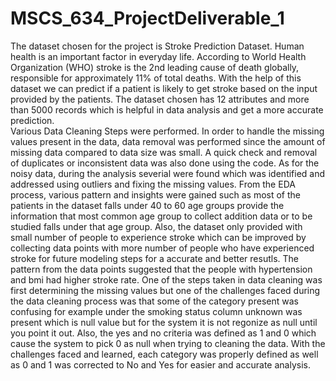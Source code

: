 # MSCS_634_ProjectDeliverable_1
The dataset chosen for the project is Stroke Prediction Dataset. Human health is an important factor in everyday life. According to World Health Organization (WHO) stroke is the 2nd leading cause of death globally, responsible for approximately 11% of total deaths. With the help of this dataset we can predict if a patient is likely to get stroke based on the input provided by the patients. The dataset chosen has 12 attributes and more than 5000 records which is helpful in data analysis and get a more accurate prediction.  
Various Data Cleaning Steps were performed. In order to handle the missing values present in the data, data removal was performed since the amount of missing data compared to data size was small. A quick check and removal of duplicates or inconsistent data was also done using the code. As for the noisy data, during the analysis severial were found which was identified and addressed using outliers and fixing the missing values.
From the EDA process, various pattern and insights were gained such as most of the patients in the dataset falls under 40 to 60 age groups provide the information that most common age group to collect addition data or to be studied falls under that age group. Also, the dataset only provided with small number of people to experience stroke which can be improved by collecting data points with more number of people who have experienced stroke for future modeling steps for a accurate and better resutls. The pattern from the data points suggested that the people with hypertension and bmi had higher stroke rate. 
One of the steps taken in data cleaning was first determining the missing values but one of the challenges faced during the data cleaning process was that some of the category present was confusing for example under the smoking status column unknown was present which is null value but for the system it is not regonize as null until you point it out. Also, the yes and no criteria was defined as 1 and 0 which cause the system to pick 0 as null when trying to cleaning the data. With the challenges faced and learned, each category was properly defined as well as 0 and 1 was corrected to No and Yes for easier and accurate analysis.
